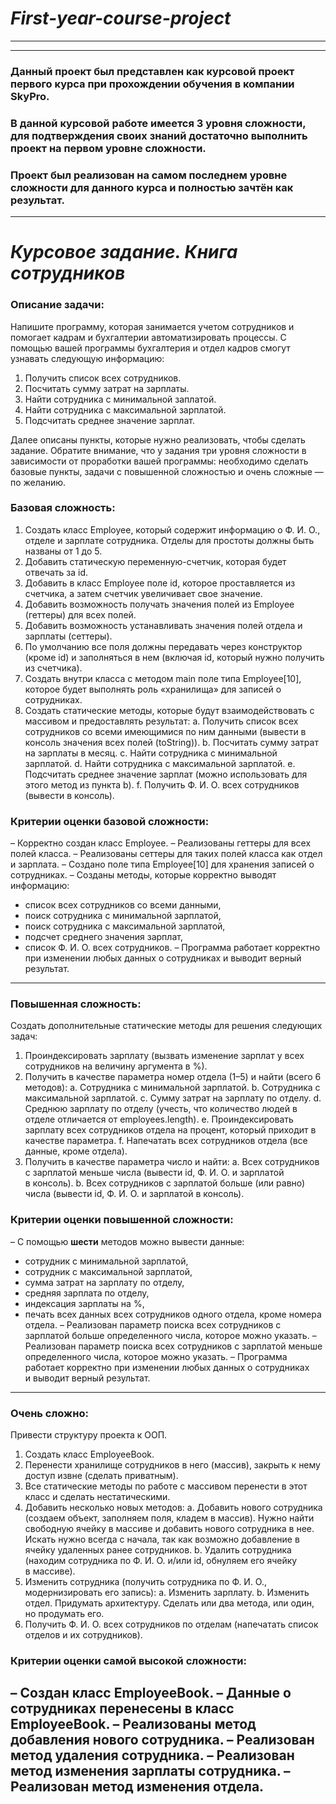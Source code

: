 # ***First-year-course-project***
-----------------------------------
-----------------------------------
### Данный проект был представлен как курсовой проект первого курса при прохождении обучения в компании SkyPro.
### В данной курсовой работе имеется 3 уровня сложности, для подтверждения своих знаний достаточно выполнить проект на первом уровне сложности.
### Проект был реализован на самом последнем уровне сложности для данного курса и полностью зачтён как результат.
-----------------------------------
# ***Курсовое задание. Книга сотрудников***
### Описание задачи:
Напишите программу, которая занимается учетом сотрудников и помогает кадрам и бухгалтерии автоматизировать процессы.
С помощью вашей программы бухгалтерия и отдел кадров смогут узнавать следующую информацию:
1. Получить список всех сотрудников.
2. Посчитать сумму затрат на зарплаты.
3. Найти сотрудника с минимальной заплатой.
4. Найти сотрудника с максимальной зарплатой.
5. Подсчитать среднее значение зарплат.

Далее описаны пункты, которые нужно реализовать, чтобы сделать задание.
Обратите внимание, что у задания три уровня сложности в зависимости от проработки вашей программы: необходимо сделать базовые пункты, задачи с повышенной сложностью и очень сложные — по желанию.

### Базовая сложность:
1. Создать класс Employee, который содержит информацию о Ф. И. О., отделе и зарплате сотрудника. Отделы для простоты должны быть названы от 1 до 5.
2. Добавить статическую переменную-счетчик, которая будет отвечать за id.
3. Добавить в класс Employee поле id, которое проставляется из счетчика, а затем счетчик увеличивает свое значение. 
4. Добавить возможность получать значения полей из Employee (геттеры) для всех полей.
5. Добавить возможность устанавливать значения полей отдела и зарплаты (сеттеры).
6. По умолчанию все поля должны передавать через конструктор (кроме id) и заполняться в нем (включая id, который нужно получить из счетчика).
7. Создать внутри класса с методом main поле типа Employee[10], которое будет выполнять роль «хранилища» для записей о сотрудниках.
8. Создать статические методы, которые будут взаимодействовать с массивом и предоставлять результат:
  a. Получить список всех сотрудников со всеми имеющимися по ним данными (вывести в консоль значения всех полей (toString)).
  b. Посчитать сумму затрат на зарплаты в месяц.
  c. Найти сотрудника с минимальной зарплатой. 
  d. Найти сотрудника с максимальной зарплатой. 
  e. Подсчитать среднее значение зарплат (можно использовать для этого метод из пункта b). 
  f. Получить Ф. И. О. всех сотрудников (вывести в консоль).
### Критерии оценки базовой сложности:
– Корректно создан класс Employee. 
– Реализованы геттеры для всех полей класса. 
– Реализованы сеттеры для таких полей класса как отдел и зарплата. 
– Создано поле типа Employee[10] для хранения записей о сотрудниках. 
– Созданы методы, которые корректно выводят информацию:
  - список всех сотрудников со всеми данными,
  - поиск сотрудника с минимальной зарплатой,
  - поиск сотрудника с максимальной зарплатой,
  - подсчет среднего значения зарплат,
  - список Ф. И. О. всех сотрудников.
– Программа работает корректно при изменении любых данных о сотрудниках и выводит верный результат.
-----------------------------------
### Повышенная сложность:
Создать дополнительные статические методы для решения следующих задач:
1. Проиндексировать зарплату (вызвать изменение зарплат у всех сотрудников на величину аргумента в %).
2. Получить в качестве параметра номер отдела (1–5) и найти (всего 6 методов):
    a. Сотрудника с минимальной зарплатой.
    b. Сотрудника с максимальной зарплатой.
    c. Сумму затрат на зарплату по отделу.
    d. Среднюю зарплату по отделу (учесть, что количество людей в отделе отличается от employees.length).
    e. Проиндексировать зарплату всех сотрудников отдела на процент, который приходит в качестве параметра.
    f. Напечатать всех сотрудников отдела (все данные, кроме отдела).
3. Получить в качестве параметра число и найти:
    a. Всех сотрудников с зарплатой меньше числа (вывести id, Ф. И. О. и зарплатой в консоль).
    b. Всех сотрудников с зарплатой больше (или равно) числа (вывести id, Ф. И. О. и зарплатой в консоль).
### Критерии оценки повышенной сложности:
– С помощью **шести** методов можно вывести данные: 
  - сотрудник с минимальной зарплатой,
  - сотрудник с максимальной зарплатой,
  - сумма затрат на зарплату по отделу,
  - средняя зарплата по отделу,
  - индексация зарплаты на %,
  - печать всех данных всех сотрудников одного отдела, кроме номера отдела.
– Реализован параметр поиска всех сотрудников с зарплатой больше определенного числа, которое можно указать.
– Реализован параметр поиска всех сотрудников с зарплатой меньше определенного числа, которое можно указать.
– Программа работает корректно при изменении любых данных о сотрудниках и выводит верный результат.
-----------------------------------
### Очень сложно:
Привести структуру проекта к ООП.
1. Создать класс EmployeeBook.
2. Перенести хранилище сотрудников в него (массив), закрыть к нему доступ извне (сделать приватным).
3. Все статические методы по работе с массивом перенести в этот класс и сделать нестатическими.
4. Добавить несколько новых методов:
    a. Добавить нового сотрудника (создаем объект, заполняем поля, кладем в массив).
    Нужно найти свободную ячейку в массиве и добавить нового сотрудника в нее. Искать нужно всегда с начала, так как возможно добавление в ячейку удаленных ранее сотрудников.
    b. Удалить сотрудника (находим сотрудника по Ф. И. О. и/или id, обнуляем его ячейку в массиве).
5. Изменить сотрудника (получить сотрудника по Ф. И. О., модернизировать его запись): 
    a. Изменить зарплату.
    b. Изменить отдел.
    Придумать архитектуру. Сделать или два метода, или один, но продумать его.
6. Получить Ф. И. О. всех сотрудников по отделам (напечатать список отделов и их сотрудников).
### Критерии оценки самой высокой сложности:
– Создан класс EmployeeBook. 
– Данные о сотрудниках перенесены в класс EmployeeBook. 
– Реализованы метод добавления нового сотрудника.
– Реализован метод удаления сотрудника.
– Реализован метод изменения зарплаты сотрудника.
– Реализован метод изменения отдела.
-----------------------------------
